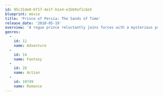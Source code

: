 ```yaml
---
id: 95c31de0-6f17-4e1f-b1e4-e1bb9af1cbe5
blueprint: movie
title: 'Prince of Persia: The Sands of Time'
release_date: '2010-05-19'
overview: 'A rogue prince reluctantly joins forces with a mysterious princess and together, they race against dark forces to safeguard an ancient dagger capable of releasing the Sands of Time – gift from the gods that can reverse time and allow its possessor to rule the world.'
genres:
  -
    id: 12
    name: Adventure
  -
    id: 14
    name: Fantasy
  -
    id: 28
    name: Action
  -
    id: 10749
    name: Romance
---
```

